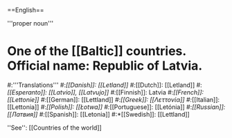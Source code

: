 ==English==

'''proper noun'''

# One of the [[Baltic]] countries. Official name: Republic of Latvia.
#:'''Translations'''
#:*[[Danish]]: [[Letland]]
#:*[[Dutch]]: [[Letland]]
#:*[[Esperanto]]: [[Latvio]], [[Latvujo]]
#:*[[Finnish]]: Latvia
#:*[[French]]: [[Lettonie]]
#:*[[German]]: [[Lettland]]
#:*[[Greek]]: [[Λεττονία]]
#:*[[Italian]]: [[Lettonia]]
#:*[[Polish]]: [[Łotwa]]
#:*[[Portuguese]]: [[Letónia]]
#:*[[Russian]]: [[Латвия]]
#:*[[Spanish]]: [[Letonia]]
#:*[[Swedish]]: [[Lettland]]

''See'': [[Countries of the world]]